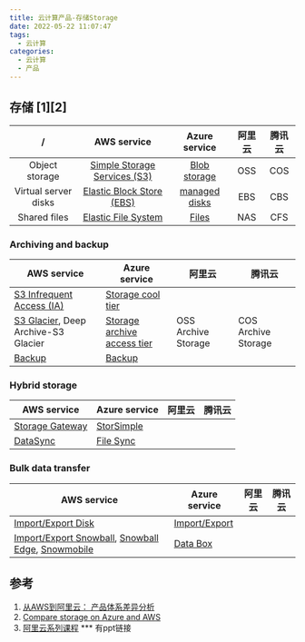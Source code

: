 ```yaml
---
title: 云计算产品-存储Storage
date: 2022-05-22 11:07:47
tags:
  - 云计算
categories:
  - 云计算  
  - 产品
---
```


<p></p>
<!-- more -->

## 存储 [1][2]
 /  | AWS service | Azure service | 阿里云 | 腾讯云 
:-: | :-: | :-: | :-: | :-: 
Object storage| [Simple Storage Services (S3)](https://aws.amazon.com/s3/) | [Blob storage](https://learn.microsoft.com/en-us/azure/storage/blobs/storage-blobs-introduction) | OSS | COS
Virtual server disks| [Elastic Block Store (EBS)](https://aws.amazon.com/ebs/) | [managed disks](https://azure.microsoft.com/services/storage/disks/) | EBS | CBS
Shared files| [Elastic File System](https://aws.amazon.com/efs/) | [Files](https://azure.microsoft.com/services/storage/files/) | NAS| CFS



### Archiving and backup

| AWS service                                                  | Azure service                                                | 阿里云              | 腾讯云              |
| ------------------------------------------------------------ | ------------------------------------------------------------ | ------------------- | ------------------- |
| [S3 Infrequent Access (IA)](https://aws.amazon.com/s3/storage-classes) | [Storage cool tier](https://learn.microsoft.com/en-us/azure/storage/blobs/access-tiers-overview) |                     |                     |
| [S3 Glacier](https://aws.amazon.com/s3/storage-classes), Deep Archive-S3 Glacier | [Storage archive access tier](https://learn.microsoft.com/en-us/azure/storage/blobs/access-tiers-overview) | OSS Archive Storage | COS Archive Storage |
| [Backup](https://aws.amazon.com/backup/)                     | [Backup](https://azure.microsoft.com/services/backup/)       |                     |                     |



### Hybrid storage

| AWS service                                               | Azure service                                                | 阿里云 | 腾讯云 |
| --------------------------------------------------------- | ------------------------------------------------------------ | ------ | ------ |
| [Storage Gateway](https://aws.amazon.com/storagegateway/) | [StorSimple](https://azure.microsoft.com/services/storsimple/) |        |        |
| [DataSync](https://aws.amazon.com/datasync/)              | [File Sync](https://learn.microsoft.com/en-us/azure/storage/files/storage-sync-files-planning) |        |        |



### Bulk data transfer

| AWS service                                                  | Azure service                                                | 阿里云 | 腾讯云 |
| ------------------------------------------------------------ | ------------------------------------------------------------ | ------ | ------ |
| [Import/Export Disk](https://aws.amazon.com/snowball/disk/details/) | [Import/Export](https://learn.microsoft.com/en-us/azure/storage/common/storage-import-export-service) |        |        |
| [Import/Export Snowball](https://aws.amazon.com/snowball/), [Snowball Edge](https://aws.amazon.com/snowball-edge/), [Snowmobile](https://aws.amazon.com/snowmobile/) | [Data Box](https://azure.microsoft.com/services/storage/databox/) |        |        |



## 参考

1. [从AWS到阿里云： 产品体系差异分析](https://zhuanlan.zhihu.com/p/158035354)
2. [Compare storage on Azure and AWS](https://learn.microsoft.com/en-us/azure/architecture/aws-professional/storage) 
3. [阿里云系列课程](https://www.bilibili.com/video/BV1tD4y1977x?spm_id_from=333.1007.top_right_bar_window_history.content.click&vd_source=f6e8c1128f9f264c5ab8d9411a644036) *** 有ppt链接

